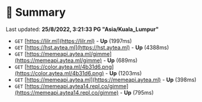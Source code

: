 # 📖 Summary
Last updated: **25/8/2022, 3:21:33 PG "Asia/Kuala_Lumpur"**

- `GET` [https://lilr.ml](https://lilr.ml) - **Up** (1997ms)
- `GET` [https://hst.aytea.ml](https://hst.aytea.ml) - **Up** (4388ms)
- `GET` [https://memeapi.aytea.ml/gimme](https://memeapi.aytea.ml/gimme) - **Up** (689ms)
- `GET` [https://color.aytea.ml/4b31d6.png](https://color.aytea.ml/4b31d6.png) - **Up** (1203ms)
- `GET` [https://memeapi.aytea.ml](https://memeapi.aytea.ml) - **Up** (398ms)
- `GET` [https://memeapi.aytea14.repl.co/gimme](https://memeapi.aytea14.repl.co/gimme) - **Up** (795ms)
